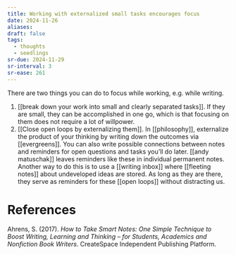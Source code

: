 ```yaml
---
title: Working with externalized small tasks encourages focus
date: 2024-11-26
aliases: 
draft: false
tags:
  - thoughts
  - seedlings
sr-due: 2024-11-29
sr-interval: 3
sr-ease: 261
---
```

There are two things you can do to focus while working, e.g. while writing.

1. [[break down your work into small and clearly separated tasks]]. If they are small, they can be accomplished in one go, which is that focusing on them does not require a lot of willpower.
2. [[Close open loops by externalizing them]]. In [[philosophy]], externalize the product of your thinking by writing down the outcomes via [[evergreens]]. You can also write possible connections between notes and reminders for open questions and tasks you’ll do later. [[andy matuschak]] leaves reminders like these in individual permanent notes. Another way to do this is to use a [[writing inbox]] where [[fleeting notes]] about undeveloped ideas are stored. As long as they are there, they serve as reminders for these [[open loops]] without distracting us.

# References

Ahrens, S. (2017). *How to Take Smart Notes: One Simple Technique to Boost Writing, Learning and Thinking – for Students, Academics and Nonfiction Book Writers*. CreateSpace Independent Publishing Platform.

